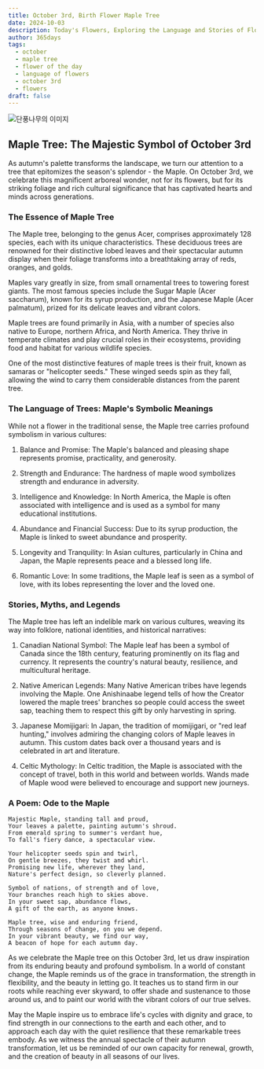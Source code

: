 ```yaml
---
title: October 3rd, Birth Flower Maple Tree
date: 2024-10-03
description: Today's Flowers, Exploring the Language and Stories of Flowers Maple Tree
author: 365days
tags:
  - october
  - maple tree
  - flower of the day
  - language of flowers
  - october 3rd
  - flowers
draft: false
---
```



![단풍나무의 이미지](https://cdn.pixabay.com/photo/2020/11/08/13/12/autumn-leaves-5723700_960_720.jpg#center)

## Maple Tree: The Majestic Symbol of October 3rd

As autumn's palette transforms the landscape, we turn our attention to a tree that epitomizes the season's splendor - the Maple. On October 3rd, we celebrate this magnificent arboreal wonder, not for its flowers, but for its striking foliage and rich cultural significance that has captivated hearts and minds across generations.

### The Essence of Maple Tree

The Maple tree, belonging to the genus Acer, comprises approximately 128 species, each with its unique characteristics. These deciduous trees are renowned for their distinctive lobed leaves and their spectacular autumn display when their foliage transforms into a breathtaking array of reds, oranges, and golds.

Maples vary greatly in size, from small ornamental trees to towering forest giants. The most famous species include the Sugar Maple (Acer saccharum), known for its syrup production, and the Japanese Maple (Acer palmatum), prized for its delicate leaves and vibrant colors.

Maple trees are found primarily in Asia, with a number of species also native to Europe, northern Africa, and North America. They thrive in temperate climates and play crucial roles in their ecosystems, providing food and habitat for various wildlife species.

One of the most distinctive features of maple trees is their fruit, known as samaras or "helicopter seeds." These winged seeds spin as they fall, allowing the wind to carry them considerable distances from the parent tree.

### The Language of Trees: Maple's Symbolic Meanings

While not a flower in the traditional sense, the Maple tree carries profound symbolism in various cultures:

1. Balance and Promise: The Maple's balanced and pleasing shape represents promise, practicality, and generosity.

2. Strength and Endurance: The hardness of maple wood symbolizes strength and endurance in adversity.

3. Intelligence and Knowledge: In North America, the Maple is often associated with intelligence and is used as a symbol for many educational institutions.

4. Abundance and Financial Success: Due to its syrup production, the Maple is linked to sweet abundance and prosperity.

5. Longevity and Tranquility: In Asian cultures, particularly in China and Japan, the Maple represents peace and a blessed long life.

6. Romantic Love: In some traditions, the Maple leaf is seen as a symbol of love, with its lobes representing the lover and the loved one.

### Stories, Myths, and Legends

The Maple tree has left an indelible mark on various cultures, weaving its way into folklore, national identities, and historical narratives:

1. Canadian National Symbol: The Maple leaf has been a symbol of Canada since the 18th century, featuring prominently on its flag and currency. It represents the country's natural beauty, resilience, and multicultural heritage.

2. Native American Legends: Many Native American tribes have legends involving the Maple. One Anishinaabe legend tells of how the Creator lowered the maple trees' branches so people could access the sweet sap, teaching them to respect this gift by only harvesting in spring.

3. Japanese Momijigari: In Japan, the tradition of momijigari, or "red leaf hunting," involves admiring the changing colors of Maple leaves in autumn. This custom dates back over a thousand years and is celebrated in art and literature.

4. Celtic Mythology: In Celtic tradition, the Maple is associated with the concept of travel, both in this world and between worlds. Wands made of Maple wood were believed to encourage and support new journeys.

### A Poem: Ode to the Maple

	Majestic Maple, standing tall and proud,
	Your leaves a palette, painting autumn's shroud.
	From emerald spring to summer's verdant hue,
	To fall's fiery dance, a spectacular view.
	
	Your helicopter seeds spin and twirl,
	On gentle breezes, they twist and whirl.
	Promising new life, wherever they land,
	Nature's perfect design, so cleverly planned.
	
	Symbol of nations, of strength and of love,
	Your branches reach high to skies above.
	In your sweet sap, abundance flows,
	A gift of the earth, as anyone knows.
	
	Maple tree, wise and enduring friend,
	Through seasons of change, on you we depend.
	In your vibrant beauty, we find our way,
	A beacon of hope for each autumn day.

As we celebrate the Maple tree on this October 3rd, let us draw inspiration from its enduring beauty and profound symbolism. In a world of constant change, the Maple reminds us of the grace in transformation, the strength in flexibility, and the beauty in letting go. It teaches us to stand firm in our roots while reaching ever skyward, to offer shade and sustenance to those around us, and to paint our world with the vibrant colors of our true selves.

May the Maple inspire us to embrace life's cycles with dignity and grace, to find strength in our connections to the earth and each other, and to approach each day with the quiet resilience that these remarkable trees embody. As we witness the annual spectacle of their autumn transformation, let us be reminded of our own capacity for renewal, growth, and the creation of beauty in all seasons of our lives.